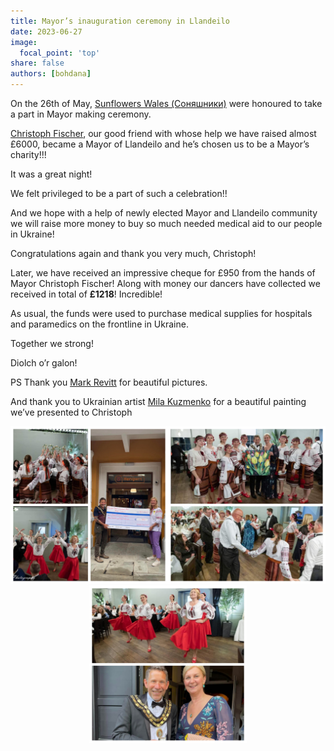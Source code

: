 ```yaml
---
title: Mayor’s inauguration ceremony in Llandeilo
date: 2023-06-27
image:
  focal_point: 'top'
share: false
authors: [bohdana]
---
```


On the 26th of May, <a href="https://www.facebook.com/groups/601579067497655" target="_blank">Sunflowers Wales (Соняшники)</a> were honoured to take a part in Mayor making ceremony.

<!--more-->

<a href="https://www.facebook.com/christophffischer" target="_blank">Christoph Fischer</a>, our good friend with whose help we have raised almost £6000, became a Mayor of Llandeilo and he’s chosen us to be a Mayor’s charity!!!

It was a great night!

We felt privileged to be a part of such a celebration!!

And we hope with a help of newly elected Mayor and Llandeilo community we will raise more money to buy so much needed medical aid to our people in Ukraine!


Congratulations again and thank you very much, Christoph!

Later, we have received an impressive cheque for £950 from the hands of Mayor Christoph Fischer!
Along with money our dancers have collected we received in total of <b>£1218</b>!
Incredible!

As usual, the funds were used to purchase medical supplies for hospitals and paramedics on the frontline in Ukraine.

Together we strong!

Diolch o’r galon!

PS Thank you <a href="https://www.facebook.com/groups/601579067497655/user/100001259015536" target="_blank">Mark Revitt</a> for beautiful pictures.

And thank you to Ukrainian artist <a href="https://www.facebook.com/groups/601579067497655/user/100006019834030" target="_blank">Mila Kuzmenko</a> for a beautiful painting we’ve presented to Christoph






<div style="margin-top: 0;"><img src="Fischer-2.jpg" alt="Fischer2" width="50%" style="display: inline; margin-top: 0;"/><img src="Fischer-3.jpg" alt="Cafe3" width="50%" style="display: inline; margin-top: 0;"/></div>

<div style="margin-top: 0; text-align: center"><img src="Fischer-4.jpg" alt="Fischer4" width="50%" style="display: inline; margin-top: 0;"/></div>

